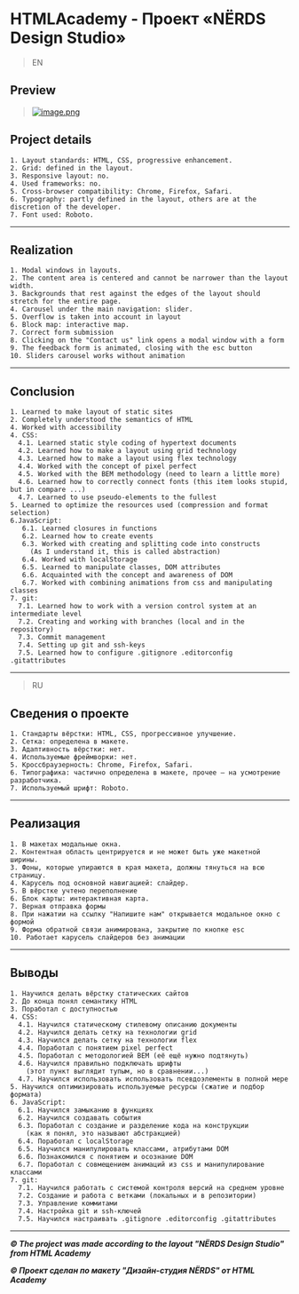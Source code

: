 # HTMLAcademy - Проект «NЁRDS Design Studio»

>EN

## Preview

>[![image.png](https://i.postimg.cc/90BNtgrY/image.png)](https://postimg.cc/n9CknkKX)

## Project details
    1. Layout standards: HTML, CSS, progressive enhancement.
    2. Grid: defined in the layout.
    3. Responsive layout: no.
    4. Used frameworks: no.
    5. Cross-browser compatibility: Chrome, Firefox, Safari.
    6. Typography: partly defined in the layout, others are at the discretion of the developer.
    7. Font used: Roboto.

---

## Realization

    1. Modal windows in layouts.
    2. The content area is centered and cannot be narrower than the layout width.
    3. Backgrounds that rest against the edges of the layout should stretch for the entire page.
    4. Carousel under the main navigation: slider.
    5. Overflow is taken into account in layout
    6. Block map: interactive map.
    7. Correct form submission
    8. Clicking on the "Contact us" link opens a modal window with a form
    9. The feedback form is animated, closing with the esc button
    10. Sliders carousel works without animation

---

## Conclusion
    1. Learned to make layout of static sites
    2. Completely understood the semantics of HTML
    4. Worked with accessibility
    4. CSS:
      4.1. Learned static style coding of hypertext documents
      4.2. Learned how to make a layout using grid technology
      4.3. Learned how to make a layout using flex technology
      4.4. Worked with the concept of pixel perfect
      4.5. Worked with the BEM methodology (need to learn a little more)
      4.6. Learned how to correctly connect fonts (this item looks stupid, but in compare ...)
      4.7. Learned to use pseudo-elements to the fullest
    5. Learned to optimize the resources used (compression and format selection)
    6.JavaScript:
       6.1. Learned closures in functions
       6.2. Learned how to create events
       6.3. Worked with creating and splitting code into constructs
         (As I understand it, this is called abstraction)
       6.4. Worked with localStorage
       6.5. Learned to manipulate classes, DOM attributes
       6.6. Acquainted with the concept and awareness of DOM
       6.7. Worked with combining animations from css and manipulating classes
    7. git:
      7.1. Learned how to work with a version control system at an intermediate level
      7.2. Creating and working with branches (local and in the repository)
      7.3. Commit management
      7.4. Setting up git and ssh-keys
      7.5. Learned how to configure .gitignore .editorconfig .gitattributes

---

>RU

## Сведения о проекте
    1. Стандарты вёрстки: HTML, CSS, прогрессивное улучшение.
    2. Сетка: определена в макете.
    3. Адаптивность вёрстки: нет.
    4. Используемые фреймворки: нет.
    5. Кроссбраузерность: Chrome, Firefox, Safari.
    6. Типографика: частично определена в макете, прочее — на усмотрение разработчика.
    7. Используемый шрифт: Roboto.

---

## Реализация

    1. В макетах модальные окна.
    2. Контентная область центрируется и не может быть уже макетной ширины. 
    3. Фоны, которые упираются в края макета, должны тянуться на всю страницу.
    4. Карусель под основной навигацией: слайдер.
    5. В вёрстке учтено переполнение
    6. Блок карты: интерактивная карта.
    7. Верная отправка формы
    8. При нажатии на ссылку "Напишите нам" открывается модальное окно с формой
    9. Форма обратной связи анимирована, закрытие по кнопке esc
    10. Работает карусель слайдеров без анимации

---

## Выводы
    1. Научился делать вёрстку статических сайтов
    2. До конца понял семантику HTML
    3. Поработал с доступностью
    4. CSS:
      4.1. Научился статическому стилевому описанию документы
      4.2. Научился делать сетку на технологии grid
      4.3. Научился делать сетку на технологии flex
      4.4. Поработал с понятием pixel perfect
      4.5. Поработал с методологией BEM (её ещё нужно подтянуть)
      4.6. Научился правильно подключать шрифты 
        (этот пункт выглядит тупым, но в сравнении...)
      4.7. Научился использовать использовать псевдоэлементы в полной мере
    5. Научился оптимизировать используемые ресурсы (сжатие и подбор формата)
    6. JavaScript:
      6.1. Научился замыканию в функциях
      6.2. Научился создавать события
      6.3. Поработал с создание и разделение кода на конструкции 
        (как я понял, это называют абстракцией)
      6.4. Поработал с localStorage
      6.5. Научился манипулировать классами, атрибутами DOM
      6.6. Познакомился с понятием и осознание DOM
      6.7. Поработал с совмещением анимаций из css и манипулирование классами
    7. git:
      7.1. Научился работать с системой контроля версий на среднем уровне
      7.2. Создание и работа с ветками (локальных и в репозитории)
      7.3. Управление коммитами
      7.4. Настройка git и ssh-ключей
      7.5. Научился настраивать .gitignore .editorconfig .gitattributes

---

***&copy; The project was made according to the layout "NЁRDS Design Studio" from HTML Academy***

***&copy; Проект сделан по макету "Дизайн-студия NЁRDS" от HTML Academy***
